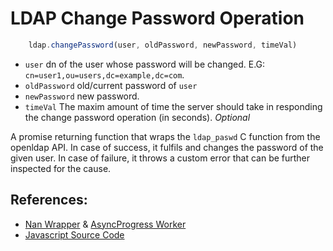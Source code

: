 # LDAP Change Password Operation

```javascript
    ldap.changePassword(user, oldPassword, newPassword, timeVal)
```

* `user` dn of the user whose password will be changed. E.G: `cn=user1,ou=users,dc=example,dc=com`.
* `oldPassword` old/current password of `user`
* `newPassword` new password.
* `timeVal` The maxim amount of time the server should take in responding the change password operation (in seconds). _Optional_


A promise returning function that wraps the `ldap_paswd` C function from the openldap API. In case of success, it fulfils and changes the password of the given user. In case of failure, it throws a custom error that can be further inspected for the cause.


## References:

* [Nan Wrapper](../../src/binding.cc) & [AsyncProgress Worker](../../src/ldap_changePassword_progress.cc)
* [Javascript Source Code](../../libs/ldap_async_wrap.js)

